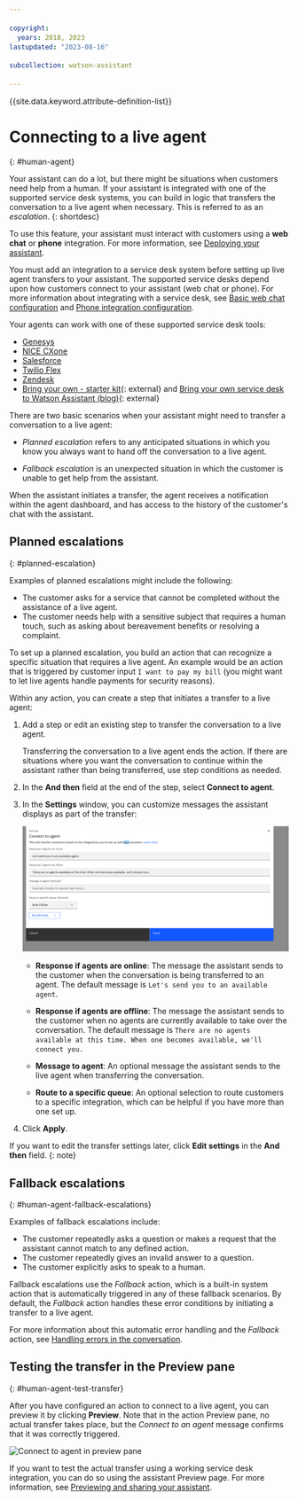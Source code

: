 ```yaml
---

copyright:
  years: 2018, 2023
lastupdated: "2023-08-16"

subcollection: watson-assistant

---
```


{{site.data.keyword.attribute-definition-list}}

# Connecting to a live agent
{: #human-agent}

Your assistant can do a lot, but there might be situations when customers need help from a human. If your assistant is integrated with one of the supported service desk systems, you can build in logic that transfers the conversation to a live agent when necessary. This is referred to as an _escalation_.
{: shortdesc}

To use this feature, your assistant must interact with customers using a **web chat** or **phone** integration. For more information, see [Deploying your assistant](/docs/watson-assistant?topic=watson-assistant-deploy-assistant).

You must add an integration to a service desk system before setting up live agent transfers to your assistant. The supported service desks depend upon how customers connect to your assistant (web chat or phone). For more information about integrating with a service desk, see [Basic web chat configuration](/docs/watson-assistant?topic=watson-assistant-web-chat-overview) and [Phone integration configuration](/docs/watson-assistant?topic=watson-assistant-deploy-phone-config).

Your agents can work with one of these supported service desk tools:
- [Genesys](/docs/watson-assistant?topic=watson-assistant-deploy-phone-genesys)
- [NICE CXone](/docs/watson-assistant?topic=watson-assistant-deploy-phone-nicecxone)
- [Salesforce](/docs/watson-assistant?topic=watson-assistant-deploy-salesforce)
- [Twilio Flex](/docs/watson-assistant?topic=watson-assistant-deploy-phone-flex)
- [Zendesk](/docs/watson-assistant?topic=watson-assistant-deploy-zendesk)
- [Bring your own - starter kit](https://github.com/watson-developer-cloud/assistant-web-chat-service-desk-starter){: external}  and [Bring your own service desk to Watson Assistant (blog)](https://medium.com/ibm-watson/bring-your-own-service-desk-to-watson-assistant-b39bc920075c){: external} 



There are two basic scenarios when your assistant might need to transfer a conversation to a live agent:

- _Planned escalation_ refers to any anticipated situations in which you know you always want to hand off the conversation to a live agent.

- _Fallback escalation_ is an unexpected situation in which the customer is unable to get help from the assistant.

When the assistant initiates a transfer, the agent receives a notification within the agent dashboard, and has access to the history of the customer's chat with the assistant.

## Planned escalations
{: #planned-escalation}

Examples of planned escalations might include the following:

- The customer asks for a service that cannot be completed without the assistance of a live agent.
- The customer needs help with a sensitive subject that requires a human touch, such as asking about bereavement benefits or resolving a complaint.

To set up a planned escalation, you build an action that can recognize a specific situation that requires a live agent. An example would be an action that is triggered by customer input `I want to pay my bill` (you might want to let live agents handle payments for security reasons).

Within any action, you can create a step that initiates a transfer to a live agent:

1. Add a step or edit an existing step to transfer the conversation to a live agent.

    Transferring the conversation to a live agent ends the action. If there are situations where you want the conversation to continue within the assistant rather than being transferred, use step conditions as needed.

1. In the **And then** field at the end of the step, select **Connect to agent**.

1. In the **Settings** window, you can customize messages the assistant displays as part of the transfer:

    ![Connect to agent settings](images/connect-agent-settings.png)

    - **Response if agents are online**: The message the assistant sends to the customer when the conversation is being transferred to an agent. The default message is `Let's send you to an available agent`.

    - **Response if agents are offline**: The message the assistant sends to the customer when no agents are currently available to take over the conversation. The default message is `There are no agents available at this time. When one becomes available, we'll connect you.`

    - **Message to agent**: An optional message the assistant sends to the live agent when transferring the conversation.
    
    - **Route to a specific queue**: An optional selection to route customers to a specific integration, which can be helpful if you have more than one set up.

1. Click **Apply**.

If you want to edit the transfer settings later, click **Edit settings** in the **And then** field.
{: note}

## Fallback escalations
{: #human-agent-fallback-escalations}

Examples of fallback escalations include:

- The customer repeatedly asks a question or makes a request that the assistant cannot match to any defined action.
- The customer repeatedly gives an invalid answer to a question.
- The customer explicitly asks to speak to a human.

Fallback escalations use the _Fallback_ action, which is a built-in system action that is automatically triggered in any of these fallback scenarios. By default, the *Fallback* action handles these error conditions by initiating a transfer to a live agent.

For more information about this automatic error handling and the *Fallback* action, see [Handling errors in the conversation](/docs/watson-assistant?topic=watson-assistant-handle-errors).

## Testing the transfer in the Preview pane
{: #human-agent-test-transfer}

After you have configured an action to connect to a live agent, you can preview it by clicking **Preview**. Note that in the action Preview pane, no actual transfer takes place, but the *Connect to an agent* message confirms that it was correctly triggered.

![Connect to agent in preview pane](images/connect-to-agent-preview.png)

If you want to test the actual transfer using a working service desk integration, you can do so using the assistant Preview page. For more information, see [Previewing and sharing your assistant](/docs/watson-assistant?topic=watson-assistant-preview-share).
